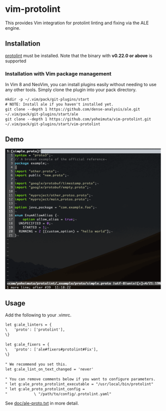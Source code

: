 # vim-protolint

This provides Vim integration for protolint linting and fixing via the ALE engine.

## Installation

[protolint](https://github.com/yoheimuta/protolint) must be installed.
Note that the binary with **v0.22.0 or above** is supported

### Installation with Vim package management

In Vim 8 and NeoVim, you can install plugins easily without needing to use any
other tools. Simply clone the plugin into your pack directory.

```
mkdir -p ~/.vim/pack/git-plugins/start
# NOTE: Install ale if you haven't installed yet.
git clone --depth 1 https://github.com/dense-analysis/ale.git ~/.vim/pack/git-plugins/start/ale
git clone --depth 1 https://github.com/yoheimuta/vim-protolint.git ~/.vim/pack/git-plugins/start/vim-protolint
```

## Demo

<img src="doc/demo.gif" alt="demo" width="600"/>

## Usage

Add the following to your .vimrc.

```vim
let g:ale_linters = {
\   'proto': ['protolint'],
\}

let g:ale_fixers = {
\   'proto': ['ale#fixers#protolint#Fix'],
\}

" We recommend you set this.
let g:ale_lint_on_text_changed = 'never'

" You can remove comments below if you want to configure parameters.
" let g:ale_proto_protolint_executable = "/usr/local/bin/protolint"
" let g:ale_proto_protolint_config =
"            \ "/path/to/config/.protolint.yaml"

```

See [doc/ale-proto.txt](doc/ale-proto.txt) in more detail.
